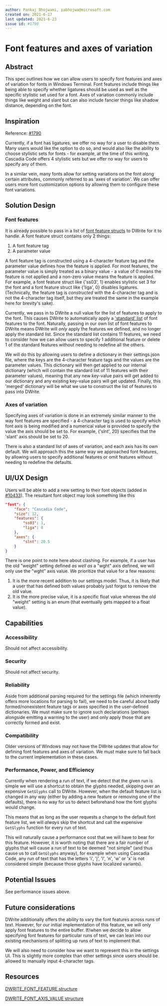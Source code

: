 ```yaml
---
author: Pankaj Bhojwani, pabhojwa@microsoft.com
created on: 2021-6-17
last updated: 2021-6-23
issue id: #1790
---
```


# Font features and axes of variation

## Abstract

This spec outlines how we can allow users to specify font features and axes of variation for fonts in Windows Terminal. Font features include things like being able to specify whether ligatures should be used as well as the specific stylistic set used for a font. Axes of variation commonly include things like weight and slant but can also include fancier things like shadow distance, depending on the font.

## Inspiration

Reference: [#1790](https://github.com/microsoft/terminal/issues/1790)

Currently, if a font has ligatures, we offer no way for a user to disable them. Many users would like the option to do so, and would also like the ability to choose stylistic sets for fonts - for example, at the time of this writing, Cascadia Code offers 4 stylistic sets but we offer no way for users to specify any of them.

In a similar vein, many fonts allow for setting variations on the font along certain attributes, commonly referred to as 'axes of variation'. We can offer users more font customization options by allowing them to configure these font variations.

## Solution Design

### Font features

It is already possible to pass in a list of [font feature structs](https://docs.microsoft.com/en-us/windows/win32/api/dwrite/ns-dwrite-dwrite_font_feature) to DWrite for it to handle. A font feature struct contains only 2 things:

1. A font feature tag
2. A parameter value

A font feature tag is constructed using a 4-character feature tag and the parameter value defines how the feature is applied. For most features, the parameter value is simply treated as a binary value - a value of 0 means the feature is not applied and a non-zero value means the feature is applied. For example, a font feature struct like {'ss03', 1} enables stylistic set 3 for the font and a font feature struct like {'liga', 0} disables ligatures. (Technically, the feature tag is _constructed_ with the 4-character tag and is not the 4-character tag itself, but they are treated the same in the example here for brevity's sake).

Currently, we pass in to DWrite a null value for the list of features to apply to the font. This causes DWrite to automatically apply a ['standard' list](https://github.com/fdwr/TextLayoutSampler/blob/master/DrawableObject.ixx#L802) of font features to the font. Naturally, passing in our own list of font features to DWrite means DWrite will _only_ apply the features we defined, and no longer apply the standard list. Since the standard list contains 11 features, we need to consider how we can allow users to specify 1 additional feature or delete 1 of the standard features without needing to redefine all the others.

We will do this by allowing users to define a dictionary in their settings.json file, where the keys are the 4-character feature tags and the values are the parameter values. This dictionary will then get applied to our internal dictionary (which will contain the standard list of 11 features with their parameter values), meaning that any new key-value pairs will get added to our dictionary and any existing key-value pairs will get updated. Finally, this 'merged' dictionary will be what we use to construct the list of features to pass into DWrite.

### Axes of variation

Specifying axes of variation is done in an extremely similar manner to the way font features are specified - a 4-character tag is used to specify which font axis is being modified and a numerical value is provided to specify the value the axis should be set to. For example, {'slnt', 20} specifies that the 'slant' axis should be set to 20.

There is also a standard list of axes of variation, and each axis has its own default. We will approach this the same way we approached font features, by allowing users to specify additional features or omit features without needing to redefine the defaults.

## UI/UX Design

Users will be able to add a new setting to their font objects (added in [#10433](https://github.com/microsoft/terminal/pull/10433)). The resultant font object may look something like this

```json
"font": {
    "face": "Cascadia Code",
    "size": 12,
    "features": {
        "ss03": 1,
        "liga": 0
    },
    "axes": {
        "slnt": 20.5
    }
}
```
There is one point to note here about clashing. For example, if a user has the old "weight" setting defined _as well as_ a "wght" axis defined, we will only use the "wght" axis value. We prioritize that value for a few reasons:

1. It is the more recent addition to our settings model. Thus, it is likely that a user that has defined both values probably just forgot to remove the old value.
2. It is the more precise value, it is a specific float value whereas the old "weight" setting is an enum (that eventually gets mapped to a float value).

## Capabilities

### Accessibility

Should not affect accessibility.

### Security

Should not affect security.

### Reliability

Aside from additional parsing required for the settings file (which inherently offers more locations for parsing to fail), we need to be careful about badly formed/nonexistent feature tags or axes specified in the user-defined dictionaries. We must make sure to ignore such declarations (perhaps alongside emitting a warning to the user) and only apply those that are correctly formed and exist.

### Compatibility

Older versions of Windows may not have the DWrite updates that allow for defining font features and axes of variation. We must make sure to fall back to the current implementation in these cases.

### Performance, Power, and Efficiency

Currently when rendering a run of text, if we detect that the given run is simple we will use a shortcut to obtain the glyphs needed, skipping over an expensive `GetGlyphs` call to DWrite. However, when the default feature list is changed in any way (either by adding a new feature or removing one of the defaults), there is no way for us to detect beforehand how the font glyphs would change.

This means that as long as the user requests a change to the default font feature list, we will _always_ skip the shortcut and call the expensive `GetGlyphs` function for every run of text.

This will naturally cause a performance cost that we will have to bear for this feature. However, it is worth noting that there are a fair number of glyphs that will cause a run of text to be deemed "not simple" (and thus cause us to call `GetGlyphs` anyway), for example when using Cascadia Code, any run of text that has the letters 'i', 'j', 'l', 'n', 'w' or 'x' is not considered simple (because those glyphs have localized variants).

## Potential Issues

See performance issues above.

## Future considerations

DWrite additionally offers the ability to vary the font features across runs of text. However, for our initial implementation of this feature, we will only apply font features to the entire buffer. If/when we decide to allow specifying font features for particular runs of text, we can lean into our existing mechanisms of splitting up runs of text to implement that.

We will also need to consider how we want to represent this in the settings UI. This is slightly more complex than other settings since users should be allowed to manually input 4-character tags.

## Resources

[DWRITE_FONT_FEATURE structure](https://docs.microsoft.com/en-us/windows/win32/api/dwrite/ns-dwrite-dwrite_font_feature)

[DWRITE_FONT_AXIS_VALUE structure](https://docs.microsoft.com/en-us/windows/win32/api/dwrite_3/ns-dwrite_3-dwrite_font_axis_value)
